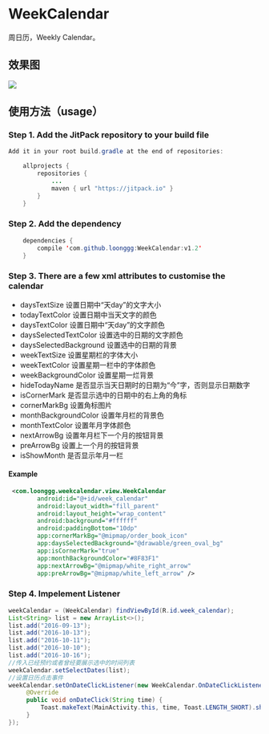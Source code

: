 # WeekCalendar
周日历，Weekly Calendar。
## 效果图
![](https://raw.githubusercontent.com/loonggg/WeekCalendar/master/image/ss.gif)
## 使用方法（usage）
### Step 1. Add the JitPack repository to your build file
```java
Add it in your root build.gradle at the end of repositories:

	allprojects {
		repositories {
			...
			maven { url "https://jitpack.io" }
		}
	}
```

### Step 2. Add the dependency
```java
	dependencies {
	    compile 'com.github.loonggg:WeekCalendar:v1.2'
	}
  ```
  
### Step 3. There are a few xml attributes to customise the calendar
* daysTextSize 设置日期中“天day”的文字大小
* todayTextColor 设置日期中当天文字的颜色
* daysTextColor 设置日期中“天day”的文字颜色
* daysSelectedTextColor 设置选中的日期的文字颜色
* daysSelectedBackground 设置选中的日期的背景
* weekTextSize 设置星期栏的字体大小
* weekTextColor 设置星期一栏中的字体颜色
* weekBackgroundColor 设置星期一烂背景
* hideTodayName 是否显示当天日期时的日期为“今”字，否则显示日期数字
* isCornerMark 是否显示选中的日期中的右上角的角标
* cornerMarkBg 设置角标图片
* monthBackgroundColor 设置年月栏的背景色
* monthTextColor 设置年月字体颜色
* nextArrowBg 设置年月栏下一个月的按钮背景
* preArrowBg 设置上一个月的按钮背景
* isShowMonth 是否显示年月一栏

#### Example
```xml
 <com.loonggg.weekcalendar.view.WeekCalendar
        android:id="@+id/week_calendar"
        android:layout_width="fill_parent"
        android:layout_height="wrap_content"
        android:background="#ffffff"
        android:paddingBottom="10dp"
        app:cornerMarkBg="@mipmap/order_book_icon"
        app:daysSelectedBackground="@drawable/green_oval_bg"
        app:isCornerMark="true"
        app:monthBackgroundColor="#8F83F1"
        app:nextArrowBg="@mipmap/white_right_arrow"
        app:preArrowBg="@mipmap/white_left_arrow" />
 ```
### Step 4. Impelement Listener 
 ```java
weekCalendar = (WeekCalendar) findViewById(R.id.week_calendar);
List<String> list = new ArrayList<>();
list.add("2016-09-13");
list.add("2016-10-13");
list.add("2016-10-11");
list.add("2016-10-10");
list.add("2016-10-16");
//传入已经预约或者曾经要展示选中的时间列表
weekCalendar.setSelectDates(list);
//设置日历点击事件
weekCalendar.setOnDateClickListener(new WeekCalendar.OnDateClickListener() {
      @Override
      public void onDateClick(String time) {
          Toast.makeText(MainActivity.this, time, Toast.LENGTH_SHORT).show();
      }
});
 ```

